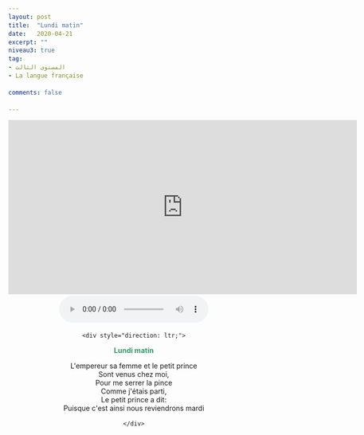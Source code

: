 ```yaml
---
layout: post
title:  "Lundi matin"
date:   2020-04-21
excerpt: ""
niveau3: true
tag:
- المستوى الثالث 
- La langue française

comments: false

---
```


<center>
		   <img style="display: none;" src="/assets/img/thumbnails/chanson3-SanabilMedia.com.jpg" alt="" width="1" height="1" >
<iframe width="700px" height="350px" src="https://www.youtube.com/embed/tPKLiW_3XsE?rel=0&controls=1&showinfo=0&modestbranding=1&enablejsapi=1" allowfullscreen frameborder="0" ></iframe>
<br>

<audio controls>
  <source src="../assets/mp3/3/lundi-matin.mp3" type="audio/mpeg">
  Your browser does not support the audio element.
</audio>

	<div style="direction: ltr;">

<p><span style="color: #339966;"><strong>Lundi matin</strong></span></p>
<p>L'empereur sa femme et le petit prince<br>
Sont venus chez moi,<br>
Pour me serrer la pince<br>
Comme j'étais parti,<br>
Le petit prince a dit:<br>
Puisque c'est ainsi nous reviendrons mardi<br>
</p>

	</div>
</center>

